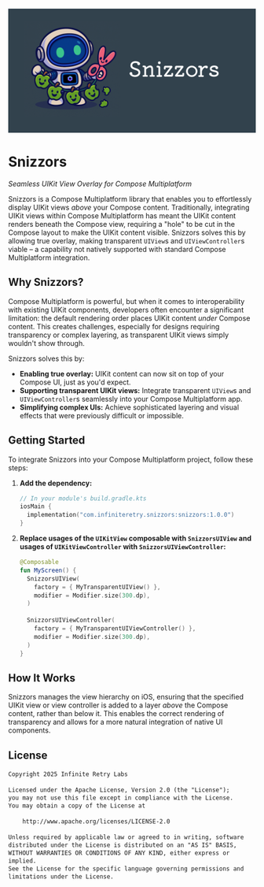 ![](images/banner.png)

# Snizzors

_Seamless UIKit View Overlay for Compose Multiplatform_

Snizzors is a Compose Multiplatform library that enables you to effortlessly display UIKit views *above* your Compose content. Traditionally, integrating UIKit views within Compose Multiplatform has meant the UIKit content renders beneath the Compose view, requiring a "hole" to be cut in the Compose layout to make the UIKit content visible. Snizzors solves this by allowing true overlay, making transparent `UIView`s and `UIViewController`s viable – a capability not natively supported with standard Compose Multiplatform integration.

## Why Snizzors?

Compose Multiplatform is powerful, but when it comes to interoperability with existing UIKit components, developers often encounter a significant limitation: the default rendering order places UIKit content *under* Compose content. This creates challenges, especially for designs requiring transparency or complex layering, as transparent UIKit views simply wouldn't show through.

Snizzors solves this by:

* **Enabling true overlay:** UIKit content can now sit on top of your Compose UI, just as you'd expect.
* **Supporting transparent UIKit views:** Integrate transparent `UIView`s and `UIViewController`s seamlessly into your Compose Multiplatform app.
* **Simplifying complex UIs:** Achieve sophisticated layering and visual effects that were previously difficult or impossible.

## Getting Started

To integrate Snizzors into your Compose Multiplatform project, follow these steps:

1.  **Add the dependency:**

    ```kotlin
    // In your module's build.gradle.kts
    iosMain {
      implementation("com.infiniteretry.snizzors:snizzors:1.0.0")
    }
    ```

2.  **Replace usages of the `UIKitView` composable with `SnizzorsUIView` and usages of `UIKitViewController` with `SnizzorsUIViewController`:**

    ```kotlin
    @Composable
    fun MyScreen() {
      SnizzorsUIView(
        factory = { MyTransparentUIView() },
        modifier = Modifier.size(300.dp),
      )
    
      SnizzorsUIViewController(
        factory = { MyTransparentUIViewController() },
        modifier = Modifier.size(300.dp),
      )
    }
    ```

## How It Works

Snizzors manages the view hierarchy on iOS, ensuring that the specified UIKit view or view controller is added to a layer *above* the Compose content, rather than below it. This enables the correct rendering of transparency and allows for a more natural integration of native UI components.

## License

```
Copyright 2025 Infinite Retry Labs

Licensed under the Apache License, Version 2.0 (the "License");
you may not use this file except in compliance with the License.
You may obtain a copy of the License at

    http://www.apache.org/licenses/LICENSE-2.0

Unless required by applicable law or agreed to in writing, software
distributed under the License is distributed on an "AS IS" BASIS,
WITHOUT WARRANTIES OR CONDITIONS OF ANY KIND, either express or implied.
See the License for the specific language governing permissions and
limitations under the License.
```